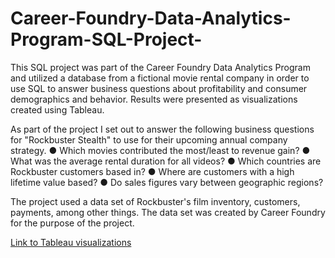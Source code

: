 # Career-Foundry-Data-Analytics-Program-SQL-Project-
This SQL project was part of the Career Foundry Data Analytics Program and utilized a database from a fictional movie rental company in order to use SQL to answer business questions about profitability and consumer demographics and behavior. Results were presented as visualizations created using Tableau. 

As part of the project I set out to answer the following business questions for "Rockbuster Stealth" to use for their upcoming annual company strategy. 
● Which movies contributed the most/least to revenue gain?
● What was the average rental duration for all videos?
● Which countries are Rockbuster customers based in?
● Where are customers with a high lifetime value based?
● Do sales figures vary between geographic regions?

The project used a data set of Rockbuster's film inventory, customers, payments, among other things. The data set was created by Career Foundry for the purpose of the project. 

[Link to Tableau visualizations](https://public.tableau.com/app/profile/benjamin.ingram/viz/3_10Visualizations/SalesbyRegionMap)
